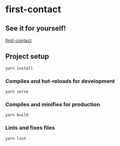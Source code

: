# first-contact

## See it for yourself!
[first-contact](https://eldalotek.github.io/first-contact/)

## Project setup
```
yarn install
```

### Compiles and hot-reloads for development
```
yarn serve
```

### Compiles and minifies for production
```
yarn build
```

### Lints and fixes files
```
yarn lint
```
